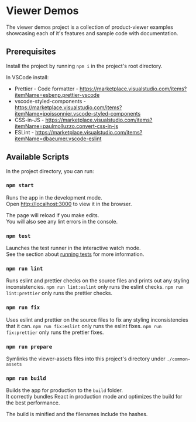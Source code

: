 # Viewer Demos

The viewer demos project is a collection of product-viewer examples showcasing each of it's features and sample code with documentation.

## Prerequisites

Install the project by running `npm i` in the project's root directory.

In VSCode install:

-   Prettier - Code formatter - https://marketplace.visualstudio.com/items?itemName=esbenp.prettier-vscode
-   vscode-styled-components - https://marketplace.visualstudio.com/items?itemName=jpoissonnier.vscode-styled-components
-   CSS-in-JS - https://marketplace.visualstudio.com/items?itemName=paulmolluzzo.convert-css-in-js
-   ESLint - https://marketplace.visualstudio.com/items?itemName=dbaeumer.vscode-eslint

## Available Scripts

In the project directory, you can run:

### `npm start`

Runs the app in the development mode.<br />
Open [http://localhost:3000](http://localhost:3000) to view it in the browser.

The page will reload if you make edits.<br />
You will also see any lint errors in the console.

### `npm test`

Launches the test runner in the interactive watch mode.<br />
See the section about [running tests](https://facebook.github.io/create-react-app/docs/running-tests) for more information.

### `npm run lint`

Runs eslint and prettier checks on the source files and prints out any styling inconsistencies.
`npm run lint:eslint` only runs the eslint checks.
`npm run lint:prettier` only runs the prettier checks.

### `npm run fix`

Uses eslint and prettier on the source files to fix any styling inconsistencies that it can.
`npm run fix:eslint` only runs the eslint fixes.
`npm run fix:prettier` only runs the prettier fixes.

### `npm run prepare`

Symlinks the viewer-assets files into this project's directory under `./common-assets`<br />

### `npm run build`

Builds the app for production to the `build` folder.<br />
It correctly bundles React in production mode and optimizes the build for the best performance.

The build is minified and the filenames include the hashes.

